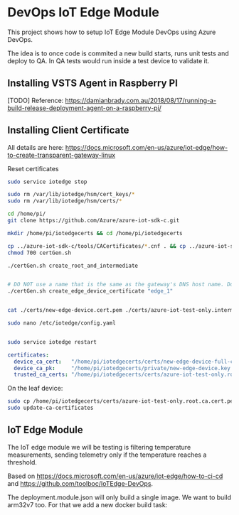 # DevOps IoT Edge Module

This project shows how to setup IoT Edge Module DevOps using Azure DevOps.

The idea is to once code is commited a new build starts, runs unit tests and deploy to QA. In QA tests would run inside a test device to validate it.

## Installing VSTS Agent in Raspberry PI
[TODO]
Reference: https://damianbrady.com.au/2018/08/17/running-a-build-release-deployment-agent-on-a-raspberry-pi/

## Installing Client Certificate

All details are here: https://docs.microsoft.com/en-us/azure/iot-edge/how-to-create-transparent-gateway-linux

Reset certificates
```bash
sudo service iotedge stop

sudo rm /var/lib/iotedge/hsm/cert_keys/*
sudo rm /var/lib/iotedge/hsm/certs/*
```

```bash
cd /home/pi/
git clone https://github.com/Azure/azure-iot-sdk-c.git

mkdir /home/pi/iotedgecerts && cd /home/pi/iotedgecerts

cp ../azure-iot-sdk-c/tools/CACertificates/*.cnf . && cp ../azure-iot-sdk-c/tools/CACertificates/certGen.sh .
chmod 700 certGen.sh

./certGen.sh create_root_and_intermediate


# DO NOT use a name that is the same as the gateway's DNS host name. Doing so will cause client certification against these certificates to fail.
./certGen.sh create_edge_device_certificate "edge_1"


cat ./certs/new-edge-device.cert.pem ./certs/azure-iot-test-only.intermediate.cert.pem ./certs/azure-iot-test-only.root.ca.cert.pem > ./certs/new-edge-device-full-chain.cert.pem

sudo nano /etc/iotedge/config.yaml


sudo service iotedge restart
```

```yaml
certificates:
  device_ca_cert:   "/home/pi/iotedgecerts/certs/new-edge-device-full-chain.cert.pem"
  device_ca_pk:     "/home/pi/iotedgecerts/private/new-edge-device.key.pem"
  trusted_ca_certs: "/home/pi/iotedgecerts/certs/azure-iot-test-only.root.ca.cert.pem"
```

On the leaf device:

```bash
sudo cp /home/pi/iotedgecerts/certs/azure-iot-test-only.root.ca.cert.pem  /usr/local/share/ca-certificates/azure-iot-test-only.root.ca.cert.pem.crt
sudo update-ca-certificates
```

## IoT Edge Module

The IoT edge module we will be testing is filtering temperature measurements, sending telemetry only if the temperature reaches a threshold.

Based on https://docs.microsoft.com/en-us/azure/iot-edge/how-to-ci-cd and https://github.com/toolboc/IoTEdge-DevOps.

The deployment.module.json will only build a single image. We want to build arm32v7 too. For that we add a new docker build task: